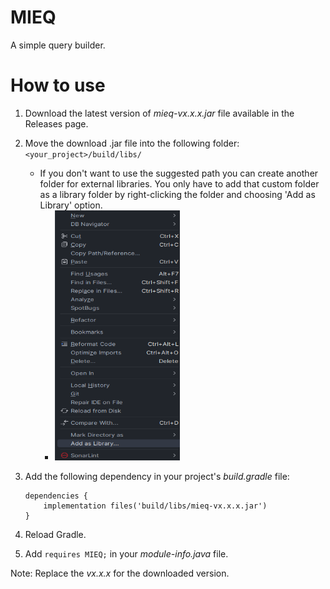 # MIEQ
 A simple query builder.

# How to use

1. Download the latest version of _mieq-vx.x.x.jar_ file available in the Releases page.
2. Move the download .jar file into the following folder:
    ``<your_project>/build/libs/``
    
    - If you don't want to use the suggested path you can create another folder for external libraries. You only have to add that custom folder as a library folder by right-clicking the folder and choosing 'Add as Library' option.
      - <img src="https://github.com/zaytiri/MIEQ/blob/main/readme-images/1.png" width="200" height="400" />
3. Add the following dependency in your project's _build.gradle_ file:
    ```
    dependencies {
        implementation files('build/libs/mieq-vx.x.x.jar')
    }
    ```
4. Reload Gradle.
5. Add ``requires MIEQ;`` in your _module-info.java_ file.

Note: Replace the _vx.x.x_ for the downloaded version.